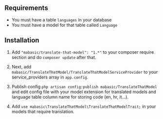## Requirements

- You must have a table `languages` in your database
- You must have a model for that table called `Language`

## Installation

1. Add `"mabasic/translate-that-model": "1.*"` to your composer require section and do `composer update` after that.

2. Next, add `mabasic/TranslateThatModel/TranslateThatModelServiceProvider` to your service_providers array in `app.config`.

3. Publish config `php artisan config:publish mabasic/TranslateThatModel` and edit config file with your model extension for translated models and language table column name for storing code (en, hr, it...).

4. Add `use mabasic\TranslateThatModel\TranslateThatModelTrait;` in your models that require translation.